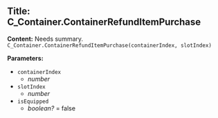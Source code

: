 ## Title: C_Container.ContainerRefundItemPurchase

**Content:**
Needs summary.
`C_Container.ContainerRefundItemPurchase(containerIndex, slotIndex)`

**Parameters:**
- `containerIndex`
  - *number*
- `slotIndex`
  - *number*
- `isEquipped`
  - *boolean?* = false